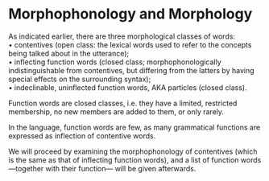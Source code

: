 # Morphophonology and Morphology  
  
As indicated earlier, there are three morphological classes of words:  
• contentives (open class: the lexical words used to refer to the concepts being talked about in the utterance);  
• inflecting function words (closed class; morphophonologically indistinguishable from contentives, but differing from the latters by having special effects on the surrounding syntax);  
• indeclinable, uninflected function words, AKA particles (closed class).  
  
Function words are closed classes, i.e. they have a limited, restricted membership, no new members are added to them, or only rarely.  
  
In the language, function words are few, as many grammatical functions are expressed as inflection of contentive words.  
  
We will proceed by examining the morphophonology of contentives (which is the same as that of inflecting function words), and a list of function words —together with their function— will be given afterwards. 


